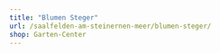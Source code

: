 ```yaml
---
title: "Blumen Steger"
url: /saalfelden-am-steinernen-meer/blumen-steger/
shop: Garten-Center
---
```

